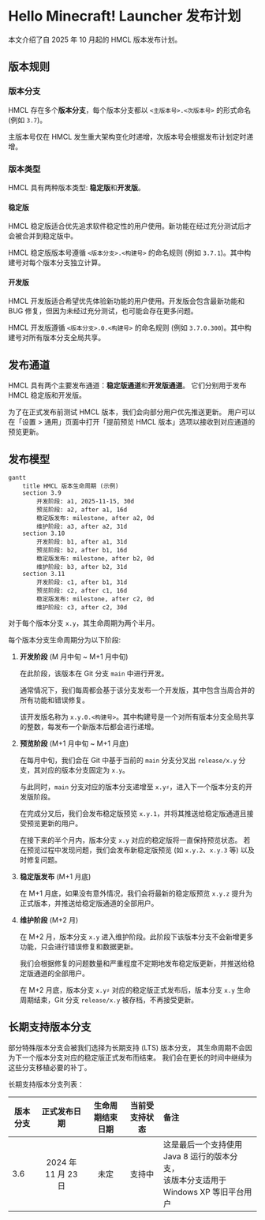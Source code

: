 # Hello Minecraft! Launcher 发布计划

<!-- #BEGIN LANGUAGE_SWITCHER -->
<!-- #END LANGUAGE_SWITCHER -->

本文介绍了自 2025 年 10 月起的 HMCL 版本发布计划。

## 版本规则

### 版本分支

HMCL 存在多个**版本分支**，每个版本分支都以 `<主版本号>.<次版本号>` 的形式命名 (例如 `3.7`)。

主版本号仅在 HMCL 发生重大架构变化时递增，次版本号会根据发布计划定时递增。

### 版本类型

HMCL 具有两种版本类型: **稳定版**和**开发版**。

#### 稳定版

HMCL 稳定版适合优先追求软件稳定性的用户使用。新功能在经过充分测试后才会被合并到稳定版中。

HMCL 稳定版版本号遵循 `<版本分支>.<构建号>` 的命名规则 (例如 `3.7.1`)。其中构建号对每个版本分支独立计算。

#### 开发版

HMCL 开发版适合希望优先体验新功能的用户使用。开发版会包含最新功能和 BUG 修复，但因为未经过充分测试，也可能会存在更多问题。

HMCL 开发版遵循 `<版本分支>.0.<构建号>` 的命名规则 (例如 `3.7.0.300`)。其中构建号对所有版本分支全局共享。

## 发布通道

HMCL 具有两个主要发布通道：**稳定版通道**和**开发版通道**。
它们分别用于发布 HMCL 稳定版和开发版。

为了在正式发布前测试 HMCL 版本，我们会向部分用户优先推送更新。
用户可以在「设置 > 通用」页面中打开「提前预览 HMCL 版本」选项以接收到对应通道的预览更新。

## 发布模型

```mermaid
gantt
    title HMCL 版本生命周期 (示例)
    section 3.9
        开发阶段: a1, 2025-11-15, 30d
        预览阶段: a2, after a1, 16d
        稳定版发布: milestone, after a2, 0d
        维护阶段: a3, after a2, 31d
    section 3.10
        开发阶段: b1, after a1, 31d
        预览阶段: b2, after b1, 16d
        稳定版发布: milestone, after b2, 0d
        维护阶段: b3, after b2, 31d
    section 3.11
        开发阶段: c1, after b1, 31d
        预览阶段: c2, after c1, 16d
        稳定版发布: milestone, after c2, 0d
        维护阶段: c3, after c2, 30d
```

对于每个版本分支 `x.y`，其生命周期为两个半月。

每个版本分支生命周期分为以下阶段:

1. **开发阶段** (M 月中旬 ~ M+1 月中旬)
    
   在此阶段，该版本在 Git 分支 `main` 中进行开发。
   
   通常情况下，我们每周都会基于该分支发布一个开发版，其中包含当周合并的所有功能和错误修复。

   该开发版名称为 `x.y.0.<构建号>`。其中构建号是一个对所有版本分支全局共享的整数，每发布一个新版本后都会进行递增。

2. **预览阶段** (M+1 月中旬 ~ M+1 月底)

   在每月中旬，我们会在 Git 中基于当前的 `main` 分支分叉出 `release/x.y` 分支，其对应的版本分支固定为 `x.y`。

   与此同时，`main` 分支对应的版本分支递增至 `x.y♯`，进入下一个版本分支的开发版阶段。

   在完成分叉后，我们会发布稳定版预览 `x.y.1`，并将其推送给稳定版通道且接受预览更新的用户。

   在接下来的半个月内，版本分支 `x.y` 对应的稳定版将一直保持预览状态。
   若在预览过程中发现问题，我们会发布新稳定版预览 (如 `x.y.2`、`x.y.3` 等) 以及时修复问题。

3. **稳定版发布** (M+1 月底)

   在 M+1 月底，如果没有意外情况，我们会将最新的稳定版预览 `x.y.z` 提升为正式版本，并推送给稳定版通道的全部用户。

4. **维护阶段** (M+2 月)

   在 M+2 月，版本分支 `x.y` 进入维护阶段。此阶段下该版本分支不会新增更多功能，只会进行错误修复和数据更新。
   
   我们会根据修复的问题数量和严重程度不定期地发布稳定版更新，并推送给稳定版通道的全部用户。

   在 M+2 月底，版本分支 `x.y♯` 对应的稳定版正式发布后，版本分支 `x.y` 生命周期结束，Git 分支 `release/x.y` 被存档，不再接受更新。

## 长期支持版本分支

部分特殊版本分支会被我们选择为长期支持 (LTS) 版本分支，
其生命周期不会因为下一个版本分支对应的稳定版正式发布而结束。
我们会在更长的时间中继续为这些分支移植必要的补丁。

长期支持版本分支列表：

| 版本分支 |      正式发布日期      | 生命周期结束日期 | 当前受支持状态 | 备注                                                       |
|------|:----------------:|:--------:|:-------:|:---------------------------------------------------------|
| 3.6  | 2024 年 11 月 23 日 |    未定    |   支持中   | 这是最后一个支持使用 Java 8 运行的版本分支，<br>该版本分支适用于 Windows XP 等旧平台用户 |
